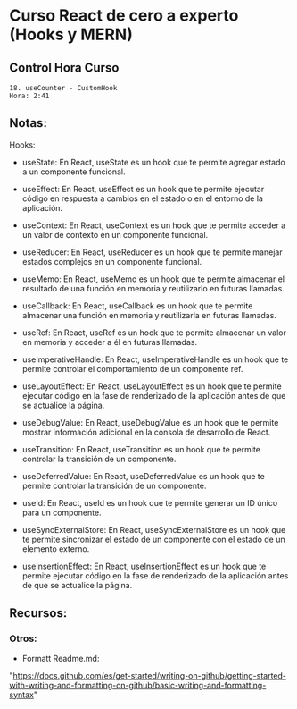 # Curso React de cero a experto (Hooks y MERN)

## Control Hora Curso 

    18. useCounter - CustomHook
    Hora: 2:41
    
## <b>Notas:</b>

Hooks:

- useState: En React, useState es un hook que te permite agregar estado a un componente funcional.



- useEffect: En React, useEffect es un hook que te permite ejecutar código en respuesta a cambios en el estado o en el entorno de la aplicación.

- useContext: En React, useContext es un hook que te permite acceder a un valor de contexto en un componente funcional.

- useReducer: En React, useReducer es un hook que te permite manejar estados complejos en un componente funcional.

- useMemo: En React, useMemo es un hook que te permite almacenar el resultado de una función en memoria y reutilizarlo en futuras llamadas.

- useCallback: En React, useCallback es un hook que te permite almacenar una función en memoria y reutilizarla en futuras llamadas.

- useRef: En React, useRef es un hook que te permite almacenar un valor en memoria y acceder a él en futuras llamadas.

- useImperativeHandle: En React, useImperativeHandle es un hook que te permite controlar el comportamiento de un componente ref.

- useLayoutEffect: En React, useLayoutEffect es un hook que te permite ejecutar código en la fase de renderizado de la aplicación antes de que se actualice la página.

- useDebugValue: En React, useDebugValue es un hook que te permite mostrar información adicional en la consola de desarrollo de React.

- useTransition: En React, useTransition es un hook que te permite controlar la transición de un componente.

- useDeferredValue: En React, useDeferredValue es un hook que te permite controlar la transición de un componente.

- useId: En React,  useId es un hook que te permite generar un ID único para un componente.

- useSyncExternalStore: En React, useSyncExternalStore es un hook que te permite sincronizar el estado de un componente con el estado de un elemento externo.

- useInsertionEffect: En React, useInsertionEffect es un hook que te permite ejecutar código en la fase de renderizado de la aplicación antes de que se actualice la página.
     


## Recursos:

### Otros: 

- Formatt Readme.md:

"https://docs.github.com/es/get-started/writing-on-github/getting-started-with-writing-and-formatting-on-github/basic-writing-and-formatting-syntax"



